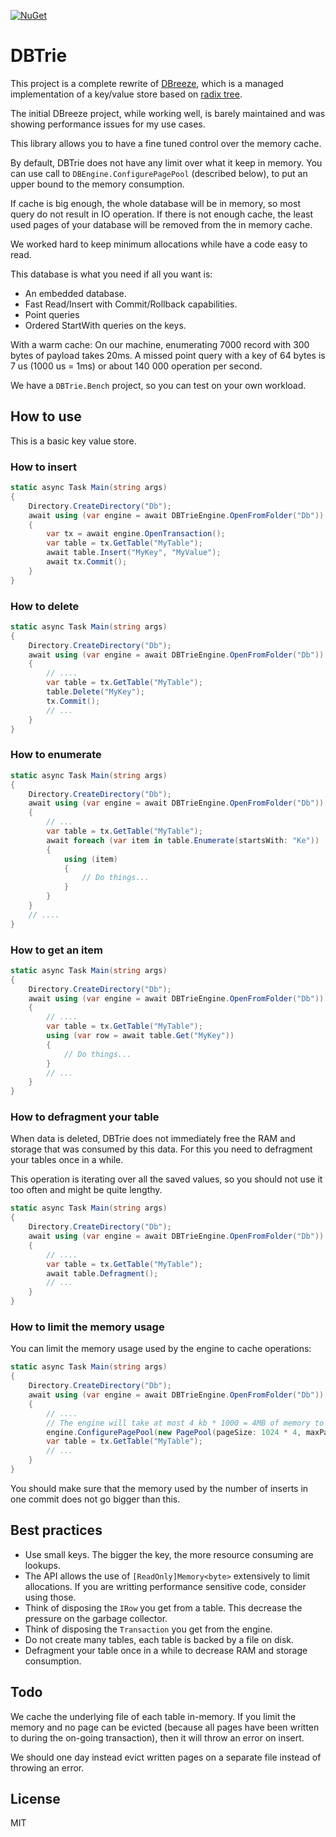 [![NuGet](https://img.shields.io/nuget/v/DBTrie.svg)](https://www.nuget.org/packages/DBTrie)

# DBTrie

This project is a complete rewrite of [DBreeze](https://github.com/hhblaze/DBreeze), which is a managed implementation of a key/value store based on [radix tree](https://en.wikipedia.org/wiki/Radix_tree).

The initial DBreeze project, while working well, is barely maintained and was showing performance issues for my use cases.

This library allows you to have a fine tuned control over the memory cache.

By default, DBTrie does not have any limit over what it keep in memory.
You can use call to `DBEngine.ConfigurePagePool` (described below), to put an upper bound to the memory consumption.

If cache is big enough, the whole database will be in memory, so most query do not result in IO operation.
If there is not enough cache, the least used pages of your database will be removed from the in memory cache.

We worked hard to keep minimum allocations while have a code easy to read.

This database is what you need if all you want is:

* An embedded database.
* Fast Read/Insert with Commit/Rollback capabilities.
* Point queries
* Ordered StartWith queries on the keys.

With a warm cache:
On our machine, enumerating 7000 record with 300 bytes of payload takes 20ms.
A missed point query with a key of 64 bytes is 7 us (1000 us = 1ms) or about 140 000 operation per second.

We have a `DBTrie.Bench` project, so you can test on your own workload.

## How to use

This is a basic key value store.

### How to insert

```csharp
static async Task Main(string args)
{
	Directory.CreateDirectory("Db");
	await using (var engine = await DBTrieEngine.OpenFromFolder("Db"))
	{
		var tx = await engine.OpenTransaction();
		var table = tx.GetTable("MyTable");
		await table.Insert("MyKey", "MyValue");
		await tx.Commit();
	}
}
```

### How to delete

```csharp
static async Task Main(string args)
{
	Directory.CreateDirectory("Db");
	await using (var engine = await DBTrieEngine.OpenFromFolder("Db"))
	{
		// ....
		var table = tx.GetTable("MyTable");
		table.Delete("MyKey");
		tx.Commit();
		// ...
	}
}
```

### How to enumerate

```csharp
static async Task Main(string args)
{
	Directory.CreateDirectory("Db");
	await using (var engine = await DBTrieEngine.OpenFromFolder("Db"))
	{
		// ...
		var table = tx.GetTable("MyTable");
		await foreach (var item in table.Enumerate(startsWith: "Ke"))
		{
			using (item)
			{
				// Do things...
			}
		}
	}
	// ....
}
```

### How to get an item

```csharp
static async Task Main(string args)
{
	Directory.CreateDirectory("Db");
	await using (var engine = await DBTrieEngine.OpenFromFolder("Db"))
	{
		// ....
		var table = tx.GetTable("MyTable");
		using (var row = await table.Get("MyKey"))
		{
			// Do things...
		}
		// ...
	}
}
```

### How to defragment your table

When data is deleted, DBTrie does not immediately free the RAM and storage that was consumed by this data.
For this you need to defragment your tables once in a while.

This operation is iterating over all the saved values, so you should not use it too often and might be quite lengthy.
```csharp
static async Task Main(string args)
{
	Directory.CreateDirectory("Db");
	await using (var engine = await DBTrieEngine.OpenFromFolder("Db"))
	{
		// ....
		var table = tx.GetTable("MyTable");
		await table.Defragment();
		// ...
	}
}
```

### How to limit the memory usage

You can limit the memory usage used by the engine to cache operations:

```csharp
static async Task Main(string args)
{
	Directory.CreateDirectory("Db");
	await using (var engine = await DBTrieEngine.OpenFromFolder("Db"))
	{
		// ....
		// The engine will take at most 4 kb * 1000 = 4MB of memory to cache operations.
		engine.ConfigurePagePool(new PagePool(pageSize: 1024 * 4, maxPageCount: 1000));
		var table = tx.GetTable("MyTable");
		// ...
	}
}
```

You should make sure that the memory used by the number of inserts in one commit does not go bigger than this.

## Best practices

* Use small keys. The bigger the key, the more resource consuming are lookups.
* The API allows the use of `[ReadOnly]Memory<byte>` extensively to limit allocations. If you are writting performance sensitive code, consider using those.
* Think of disposing the `IRow` you get from a table. This decrease the pressure on the garbage collector.
* Think of disposing the `Transaction` you get from the engine.
* Do not create many tables, each table is backed by a file on disk.
* Defragment your table once in a while to decrease RAM and storage consumption.

## Todo

We cache the underlying file of each table in-memory. 
If you limit the memory and no page can be evicted (because all pages have been written to during the on-going transaction), then it will throw an error on insert.

We should one day instead evict written pages on a separate file instead of throwing an error.

## License

MIT